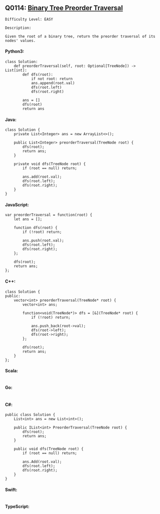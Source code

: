 ## Q0114: [Binary Tree Preorder Traversal](https://leetcode.com/problems/binary-tree-preorder-traversal/)

```
Difficulty Level: EASY
```

```
Description:

Given the root of a binary tree, return the preorder traversal of its nodes' values.
```

#### Python3:

```
class Solution:
    def preorderTraversal(self, root: Optional[TreeNode]) -> List[int]:
        def dfs(root):
            if not root: return
            ans.append(root.val)
            dfs(root.left)
            dfs(root.right)

        ans = []
        dfs(root)
        return ans
```

#### Java:

```
class Solution {
    private List<Integer> ans = new ArrayList<>();

    public List<Integer> preorderTraversal(TreeNode root) {
        dfs(root);
        return ans;
    }

    private void dfs(TreeNode root) {
        if (root == null) return;
        
        ans.add(root.val);
        dfs(root.left);
        dfs(root.right);
    }
}
```

#### JavaScript:

```
var preorderTraversal = function(root) {
    let ans = [];

    function dfs(root) {
        if (!root) return;
        
        ans.push(root.val);
        dfs(root.left);
        dfs(root.right);
    };

    dfs(root);
    return ans;
};
```

#### C++:

```
class Solution {
public:
    vector<int> preorderTraversal(TreeNode* root) {
        vector<int> ans;

        function<void(TreeNode*)> dfs = [&](TreeNode* root) {
            if (!root) return;
            
            ans.push_back(root->val);
            dfs(root->left);
            dfs(root->right);
        };

        dfs(root);
        return ans;
    }
};
```

#### Scala:

```

```

#### Go:

```

```

#### C#:

```
public class Solution {
    List<int> ans = new List<int>();

    public IList<int> PreorderTraversal(TreeNode root) {
        dfs(root);
        return ans;
    }

    public void dfs(TreeNode root) {
        if (root == null) return;

        ans.Add(root.val);
        dfs(root.left);
        dfs(root.right);
    }
}
```

#### Swift:

```

```

#### TypeScript:

```

```
